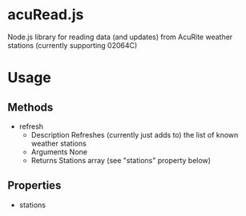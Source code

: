 # acuRead.js
Node.js library for reading data (and updates) from AcuRite weather stations (currently supporting 02064C)

# Usage

## Methods
* refresh
  * Description
  Refreshes (currently just adds to) the list of known weather stations
  * Arguments
  None
  * Returns
  Stations array (see "stations" property below)

## Properties
* stations
